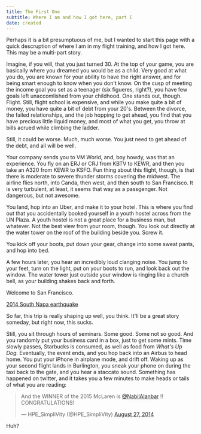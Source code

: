 ```yaml
---
title: The First One
subtitle: Where I am and how I got here, part I
date: created
---
```

Perhaps it is a bit presumptuous of me, but I wanted to start this page with a quick descruption of where I am in my flight training, and how I got here. This may be a multi-part story.

Imagine, if you will, that you just turned 30. At the top of your game, you are basically where you dreamed you would be as a child. Very good at what you do, you are known for your ability to have the right answer, and for being smart enough to know when you don't know. On the cusp of meeting the income goal you set as a teenager (six figueres, right?), you have few goals left unaccomlished from your childhood. One stands out, though. Flight. Still, flight school is expensive, and while you make quite a bit of money, you have quite a bit of debt from your 20's. Between the divorce, the failed relationships, and the job hopping to get ahead, you find that you have precious little liquid money, and most of what you get, you throw at bills acrued while climbing the ladder. 

Still, it could be worse. Much, much worse. You just need to get ahead of the debt, and all will be well. 

Your company sends you to VM World, and, boy howdy, was that an experience. You fly on an ERJ or CRJ from KBTV to KEWR, and then you take an A320 from KEWR to KSFO. Fun thing about this flight, though, is that there is moderate to severe thunder storms covering the midwest. The airline flies north, into Canda, then west, and then south to San Francisco. It is very turbulent, at least, it seems that way as a passgenger. Not dangerous, but not awesome. 

You land, hop into an Uber, and make it to your hotel. This is where you find out that you accidentally booked yourself in a youth hostel across from the UN Plaza. A youth hostel is not a great place for a business man, but whatever. Not the best view from your room, though. You look out directly at the water tower on the roof of the building beside you. Screw it. 

You kick off your boots, put down your gear, change into some sweat pants, and hop into bed. 

A few hours later, you hear an incredibly loud clanging noise. You jump to your feet, turn on the light, put on your boots to run, and look back out the window. The water tower just outside your window is ringing like a church bell, as your building shakes back and forth. 

Welcome to San Francisco.

<a class="embedly-card" data-card-controls="0" data-card-theme="dark" href="https://en.wikipedia.org/wiki/2014_South_Napa_earthquake">2014 South Napa earthquake</a>
<script async src="//cdn.embedly.com/widgets/platform.js" charset="UTF-8"></script>

So far, this trip is really shaping up well, you think. It'll be a great story someday, but right now, this sucks.

Still, you sit through hours of seminars. Some good. Some not so good. And you randomly put your business card in a box, just to get some mints. Time slowly passes, Starbucks is consumed, as well as food from _What's Up Dog._ Eventually, the event ends, and you hop back into an Airbus to head home. You put your iPhone in airplane mode, and drift off. Waking up as your second flight lands in Burlington, you sneak your phone on during the taxi back to the gate, and you hear a staccato sound. Something has happened on twitter, and it takes you a few minutes to make heads or tails of what you are reading:

<blockquote class="twitter-tweet tw-align-center" data-lang="en" data-theme="light" data-link-color="#E81C4F"><p lang="en" dir="ltr">And the WINNER of the 2015 McLaren is <a href="https://twitter.com/NabilAlanbar?ref_src=twsrc%5Etfw">@NabilAlanbar</a> !! CONGRATULATIONS!</p>&mdash; HPE_SimpliVity (@HPE_SimpliVity) <a href="https://twitter.com/HPE_SimpliVity/status/504778182101577728?ref_src=twsrc%5Etfw">August 27, 2014</a></blockquote> <script async src="https://platform.twitter.com/widgets.js" charset="utf-8"></script>

Huh?